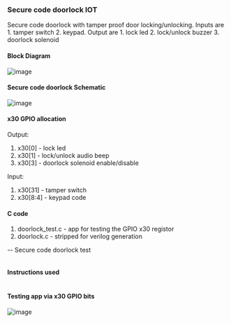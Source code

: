 ### Secure code doorlock IOT
Secure code doorlock with tamper proof door locking/unlocking. Inputs are 1. tamper switch 2. keypad. Output are 1. lock led 2. lock/unlock buzzer 3. doorlock solenoid 

#### Block Diagram
![image](../images/doorlock_bd.png)

#### Secure code doorlock Schematic
![image](../images/riscv_doorlock.png)

#### x30 GPIO allocation
Output:

1. x30[0] - lock led
1. x30[1] - lock/unlock audio beep
1. x30[3] - doorlock solenoid enable/disable

Input:

1. x30[31] - tamper switch
1. x30[8:4] - keypad code 

#### C code
1. doorlock_test.c - app for testing the GPIO x30 registor
1. doorlock.c - stripped for verilog generation

-- Secure code doorlock test
``` C
```

#### Instructions used
```
```
#### Testing app via x30 GPIO bits 
![image](../images/doorlock_test.png)

